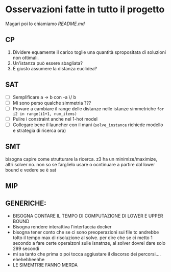# Osservazioni fatte in tutto il progetto

Magari poi lo chiamiamo _README.md_

## CP

1. Dividere equamente il carico toglie una quantità spropositata di soluzioni non ottimali.
2. Un'istanza può essere sbagliata?
3. È giusto assumere la distanza euclidea?

## SAT

* [ ] Semplificare a -> b con -a  \\/ b
* [ ] Mi sono perso qualche simmetria ???
* [ ] Provare a cambiare il range delle distanze nelle istanze simmetriche `for i2 in range(i1+1, num_items)`
* [ ] Pulire i constraint anche nel 1-hot model
* [ ] Collegare bene il launcher con il mani (`solve_instance` richiede modello e strategia di ricerca ora)

## SMT

bisogna capire come strutturare la ricerca. z3 ha un minimize/maximize, altri solver no. non so se farglielo usare o ocntinuare a partire dal lower bound e vedere se è sat

## MIP

## GENERICHE:

- BISOGNA CONTARE IL TEMPO DI COMPUTAZIONE DI LOWER E UPPER BOUND
- Bisogna rendere interattiva l'interfaccia docker
- bisogna tener conto che se ci sono preoperazioni sui file tc andrebbe tolto il tempo max di risoluzione al solve. per dire che se ci metto 1 secondo a fare certe operaizoni sulle isnatnze, al solver dovrei dare solo 299 secondi
- mi sa tanto che prima o poi tocca aggiustare il discorso dei percorsi.... ehehehheehhe
- LE SIMEMTRIE FANNO MERDA
